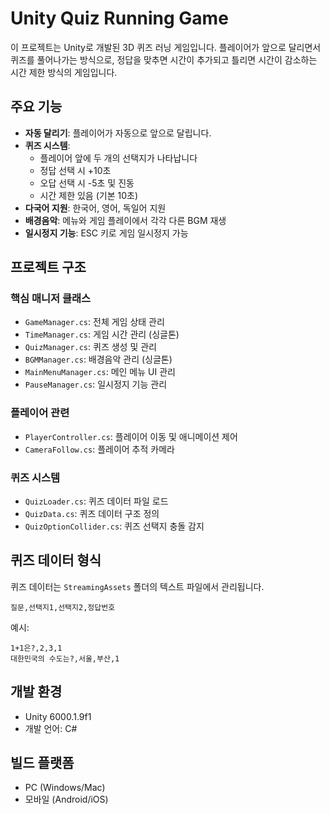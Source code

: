 # Unity Quiz Running Game

이 프로젝트는 Unity로 개발된 3D 퀴즈 러닝 게임입니다. 플레이어가 앞으로 달리면서 퀴즈를 풀어나가는 방식으로, 정답을 맞추면 시간이 추가되고 틀리면 시간이 감소하는 시간 제한 방식의 게임입니다.

## 주요 기능

- **자동 달리기**: 플레이어가 자동으로 앞으로 달립니다.
- **퀴즈 시스템**: 
  - 플레이어 앞에 두 개의 선택지가 나타납니다
  - 정답 선택 시 +10초
  - 오답 선택 시 -5초 및 진동
  - 시간 제한 있음 (기본 10초)
- **다국어 지원**: 한국어, 영어, 독일어 지원
- **배경음악**: 메뉴와 게임 플레이에서 각각 다른 BGM 재생
- **일시정지 기능**: ESC 키로 게임 일시정지 가능

## 프로젝트 구조

### 핵심 매니저 클래스
- `GameManager.cs`: 전체 게임 상태 관리
- `TimeManager.cs`: 게임 시간 관리 (싱글톤)
- `QuizManager.cs`: 퀴즈 생성 및 관리
- `BGMManager.cs`: 배경음악 관리 (싱글톤)
- `MainMenuManager.cs`: 메인 메뉴 UI 관리
- `PauseManager.cs`: 일시정지 기능 관리

### 플레이어 관련
- `PlayerController.cs`: 플레이어 이동 및 애니메이션 제어
- `CameraFollow.cs`: 플레이어 추적 카메라

### 퀴즈 시스템
- `QuizLoader.cs`: 퀴즈 데이터 파일 로드
- `QuizData.cs`: 퀴즈 데이터 구조 정의
- `QuizOptionCollider.cs`: 퀴즈 선택지 충돌 감지

## 퀴즈 데이터 형식
퀴즈 데이터는 `StreamingAssets` 폴더의 텍스트 파일에서 관리됩니다.
```
질문,선택지1,선택지2,정답번호
```

예시:
```
1+1은?,2,3,1
대한민국의 수도는?,서울,부산,1
```

## 개발 환경
- Unity 6000.1.9f1
- 개발 언어: C#

## 빌드 플랫폼
- PC (Windows/Mac)
- 모바일 (Android/iOS) 
